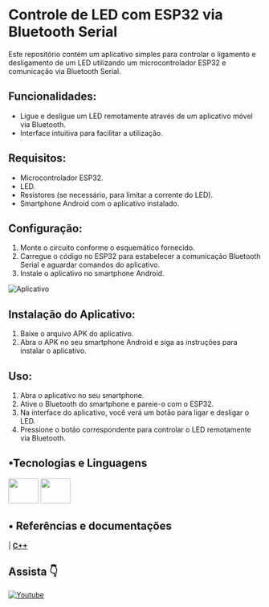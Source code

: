 # Controle de LED com ESP32 via Bluetooth Serial

Este repositório contém um aplicativo simples para controlar o ligamento e desligamento de um LED utilizando um microcontrolador ESP32 e comunicação via Bluetooth Serial.

## Funcionalidades:

- Ligue e desligue um LED remotamente através de um aplicativo móvel via Bluetooth.
- Interface intuitiva para facilitar a utilização.

## Requisitos:

- Microcontrolador ESP32.
- LED.
- Resistores (se necessário, para limitar a corrente do LED).
- Smartphone Android com o aplicativo instalado.

## Configuração:

1. Monte o circuito conforme o esquemático fornecido.
2. Carregue o código no ESP32 para estabelecer a comunicação Bluetooth Serial e aguardar comandos do aplicativo.
3. Instale o aplicativo no smartphone Android.

![Aplicativo](https://raw.githubusercontent.com/DevTech-alpha/IoTBLE_led/main/github/screenshot/app_screen.png)


## Instalação do Aplicativo:

1. Baixe o arquivo APK do aplicativo.
2. Abra o APK no seu smartphone Android e siga as instruções para instalar o aplicativo.

## Uso:

1. Abra o aplicativo no seu smartphone.
2. Ative o Bluetooth do smartphone e pareie-o com o ESP32.
3. Na interface do aplicativo, você verá um botão para ligar e desligar o LED.
4. Pressione o botão correspondente para controlar o LED remotamente via Bluetooth.

## •Tecnologias e Linguagens
<div style="display: inline_block">
  <img src="https://cdn.jsdelivr.net/gh/devicons/devicon@latest/icons/arduino/arduino-original-wordmark.svg" height="50" width="60"/>
  <img src="https://cdn.jsdelivr.net/gh/devicons/devicon@latest/icons/cplusplus/cplusplus-original.svg" height="50" width="60"/>
</div>

## • Referências e documentações
| **[C++](https://en.cppreference.com/w/)**

## Assista 👇

[<img alt="Youtube" src="https://img.shields.io/badge/YouTube-%23FF0000.svg?style=for-the-badge&logo=YouTube&logoColor=white"/>](https://youtube.com/shorts/s3p-7POn6-c?si=z4E5fb5DDbHPAUys)
